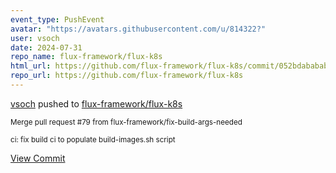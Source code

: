 ```yaml
---
event_type: PushEvent
avatar: "https://avatars.githubusercontent.com/u/814322?"
user: vsoch
date: 2024-07-31
repo_name: flux-framework/flux-k8s
html_url: https://github.com/flux-framework/flux-k8s/commit/052bdabababf55e943842e84144c9d6fbe9922f8
repo_url: https://github.com/flux-framework/flux-k8s
---
```


<a href='https://github.com/vsoch' target='_blank'>vsoch</a> pushed to <a href='https://github.com/flux-framework/flux-k8s' target='_blank'>flux-framework/flux-k8s</a>

<small>Merge pull request #79 from flux-framework/fix-build-args-needed

ci: fix build ci to populate build-images.sh script</small>

<a href='https://github.com/flux-framework/flux-k8s/commit/052bdabababf55e943842e84144c9d6fbe9922f8' target='_blank'>View Commit</a>
